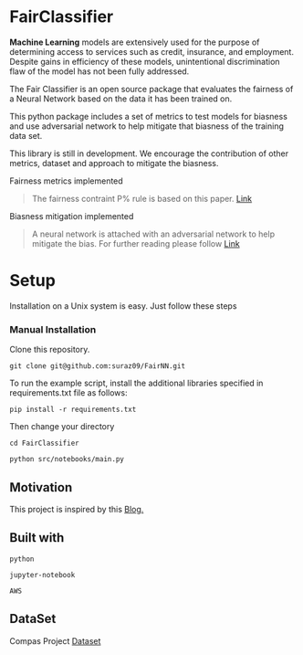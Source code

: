 # FairClassifier

**Machine Learning** models are extensively used for the purpose of determining access to services such as credit, insurance, and employment. Despite gains in efficiency of these models, unintentional discrimination flaw of the model has not been fully addressed. 

The Fair Classifier is an open source package that evaluates the fairness of a Neural Network based on the data it has been trained on.
 
This python package includes a set of metrics to test models for biasness and use adversarial network to help mitigate that biasness of the training data set.

This library is still in development. We encourage the contribution of other metrics, dataset and approach to mitigate the biasness.

Fairness metrics implemented
> The fairness contraint P% rule is based on this paper. [Link](https://arxiv.org/pdf/1507.05259.pdf)

Biasness mitigation implemented
> A neural network is attached with an adversarial network to help mitigate the bias. For further reading please follow [Link](https://blog.godatadriven.com/fairness-in-ml)


# Setup
Installation on a Unix system is easy. Just follow these steps

### Manual Installation
Clone this repository.

`git clone git@github.com:suraz09/FairNN.git`

To run the example script, install the additional libraries specified in requirements.txt file as follows:

`pip install -r requirements.txt`

Then change your directory

`cd FairClassifier`

`python src/notebooks/main.py`


## Motivation
This project is inspired by this [Blog.](https://blog.godatadriven.com/fairness-in-ml) 


## Built with
`python`

`jupyter-notebook`

`AWS`

## DataSet
Compas Project [Dataset](https://raw.githubusercontent.com/propublica/compas-analysis/master/compas-scores-two-years.csv)
